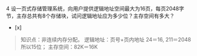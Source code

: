 4
设一页式存储管理系统，向用户提供逻辑地址空间最大为16页，每页2048字节，主存总共有8个存储块，试问逻辑地址应为多少位？主存空间有多大？
- [x]  

> 知识点：非连续内存分配。
> 逻辑地址：页号+页内地址 24＝16, 211＝2048 所以15位；
> 主存空间：82K＝16K
